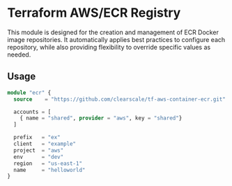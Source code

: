 # Terraform AWS/ECR Registry

This module is designed for the creation and management of ECR Docker image repositories. It automatically applies best practices to configure each repository, while also providing flexibility to override specific values as needed.

## Usage

```terraform
module "ecr" {
  source    = "https://github.com/clearscale/tf-aws-container-ecr.git"

  accounts = [
    { name = "shared", provider = "aws", key = "shared"}
  ]

  prefix   = "ex"
  client   = "example"
  project  = "aws"
  env      = "dev"
  region   = "us-east-1"
  name     = "helloworld"
}
```